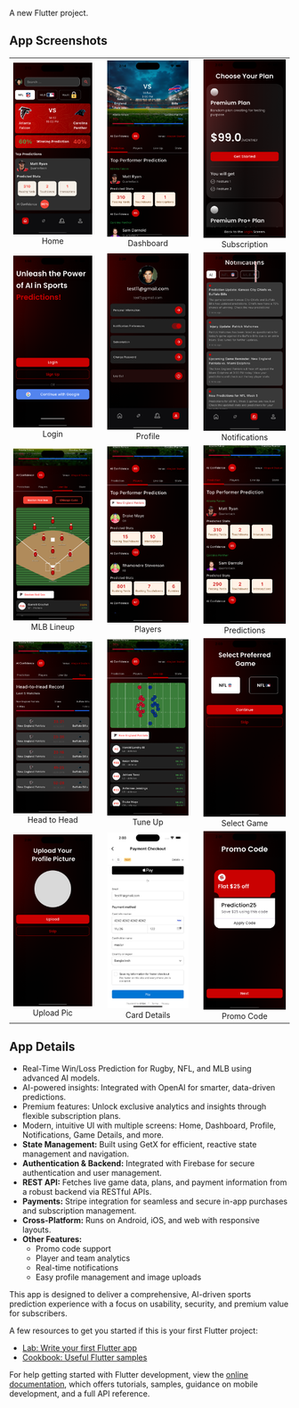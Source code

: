 

A new Flutter project.

## App Screenshots

<table>
  <tr>
    <td align="center" style="padding-right:20px;"><img src="project%20overview/home.png" width="160"/><br/>Home</td>
    <td align="center" style="padding-right:20px;"><img src="project%20overview/Game%20deshboard.png" width="160"/><br/>Dashboard</td>
    <td align="center"><img src="project%20overview/subscription%20plane.png" width="160"/><br/>Subscription</td>
  </tr>
  <tr>
    <td align="center" style="padding-right:20px;"><img src="project%20overview/login.png" width="160"/><br/>Login</td>
    <td align="center" style="padding-right:20px;"><img src="project%20overview/profile.png" width="160"/><br/>Profile</td>
    <td align="center"><img src="project%20overview/notifications.png" width="160"/><br/>Notifications</td>
  </tr>
  <tr>
    <td align="center" style="padding-right:20px;"><img src="project%20overview/mlb%20line%20up.png" width="160"/><br/>MLB Lineup</td>
    <td align="center" style="padding-right:20px;"><img src="project%20overview/playeres.png" width="160"/><br/>Players</td>
    <td align="center"><img src="project%20overview/predictions.png" width="160"/><br/>Predictions</td>
  </tr>
  <tr>
    <td align="center" style="padding-right:20px;"><img src="project%20overview/head%20to%20head%20record.png" width="160"/><br/>Head to Head</td>
    <td align="center" style="padding-right:20px;"><img src="project%20overview/tune%20up.png" width="160"/><br/>Tune Up</td>
    <td align="center"><img src="project%20overview/Select%20game.png" width="160"/><br/>Select Game</td>
  </tr>
  <tr>
    <td align="center" style="padding-right:20px;"><img src="project%20overview/upload%20pic.png" width="160"/><br/>Upload Pic</td>
    <td align="center" style="padding-right:20px;"><img src="project%20overview/card%20details.png" width="160"/><br/>Card Details</td>
    <td align="center"><img src="project%20overview/promo%20code.png" width="160"/><br/>Promo Code</td>
  </tr>
</table>

## App Details

- Real-Time Win/Loss Prediction for Rugby, NFL, and MLB using advanced AI models.
- AI-powered insights: Integrated with OpenAI for smarter, data-driven predictions.
- Premium features: Unlock exclusive analytics and insights through flexible subscription plans.
- Modern, intuitive UI with multiple screens: Home, Dashboard, Profile, Notifications, Game Details, and more.
- **State Management:** Built using GetX for efficient, reactive state management and navigation.
- **Authentication & Backend:** Integrated with Firebase for secure authentication and user management.
- **REST API:** Fetches live game data, plans, and payment information from a robust backend via RESTful APIs.
- **Payments:** Stripe integration for seamless and secure in-app purchases and subscription management.
- **Cross-Platform:** Runs on Android, iOS, and web with responsive layouts.
- **Other Features:**
  - Promo code support
  - Player and team analytics
  - Real-time notifications
  - Easy profile management and image uploads

This app is designed to deliver a comprehensive, AI-driven sports prediction experience with a focus on usability, security, and premium value for subscribers.

A few resources to get you started if this is your first Flutter project:

- [Lab: Write your first Flutter app](https://docs.flutter.dev/get-started/codelab)
- [Cookbook: Useful Flutter samples](https://docs.flutter.dev/cookbook)

For help getting started with Flutter development, view the
[online documentation](https://docs.flutter.dev/), which offers tutorials,
samples, guidance on mobile development, and a full API reference.
